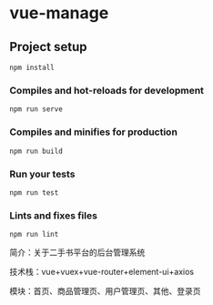 # vue-manage

## Project setup
```
npm install
```

### Compiles and hot-reloads for development
```
npm run serve
```

### Compiles and minifies for production
```
npm run build
```

### Run your tests
```
npm run test
```

### Lints and fixes files
```
npm run lint
```
简介：关于二手书平台的后台管理系统

技术栈：vue+vuex+vue-router+element-ui+axios

模块：首页、商品管理页、用户管理页、其他、登录页
